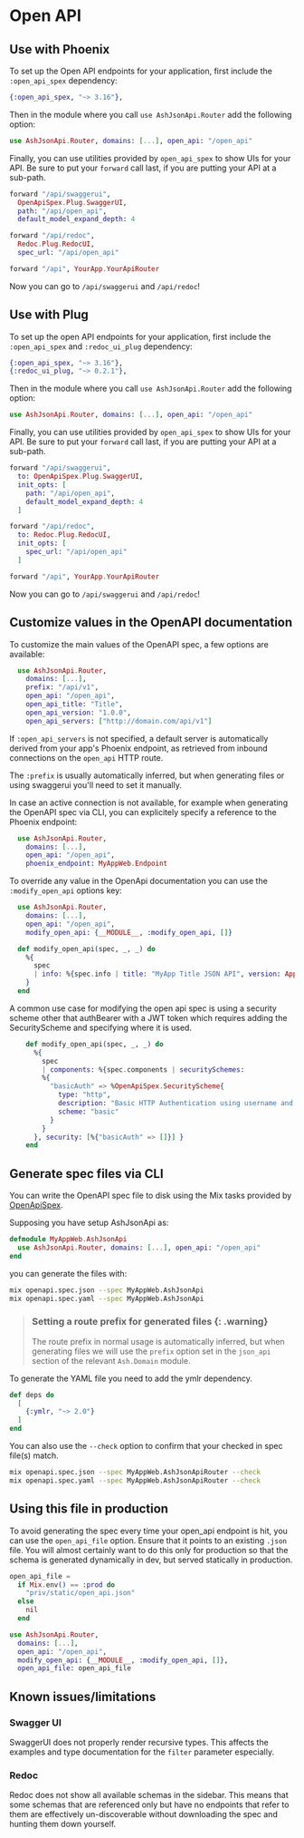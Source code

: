# Open API

## Use with Phoenix

To set up the Open API endpoints for your application, first include the `:open_api_spex` dependency:

```elixir
{:open_api_spex, "~> 3.16"},
```

Then in the module where you call `use AshJsonApi.Router` add the following option:

```elixir
use AshJsonApi.Router, domains: [...], open_api: "/open_api"
```

Finally, you can use utilities provided by `open_api_spex` to show UIs for your API. Be sure to put your `forward` call last, if you are putting your API at a sub-path.

```elixir
forward "/api/swaggerui",
  OpenApiSpex.Plug.SwaggerUI,
  path: "/api/open_api",
  default_model_expand_depth: 4

forward "/api/redoc",
  Redoc.Plug.RedocUI,
  spec_url: "/api/open_api"

forward "/api", YourApp.YourApiRouter
```

Now you can go to `/api/swaggerui` and `/api/redoc`!

## Use with Plug

To set up the open API endpoints for your application, first include the `:open_api_spex` and `:redoc_ui_plug` dependency:

```elixir
{:open_api_spex, "~> 3.16"},
{:redoc_ui_plug, "~> 0.2.1"},
```

Then in the module where you call `use AshJsonApi.Router` add the following option:

```elixir
use AshJsonApi.Router, domains: [...], open_api: "/open_api"
```

Finally, you can use utilities provided by `open_api_spex` to show UIs for your API. Be sure to put your `forward` call last, if you are putting your API at a sub-path.

```elixir
forward "/api/swaggerui",
  to: OpenApiSpex.Plug.SwaggerUI,
  init_opts: [
    path: "/api/open_api",
    default_model_expand_depth: 4
  ]

forward "/api/redoc",
  to: Redoc.Plug.RedocUI,
  init_opts: [
    spec_url: "/api/open_api"
  ]

forward "/api", YourApp.YourApiRouter
```

Now you can go to `/api/swaggerui` and `/api/redoc`!

## Customize values in the OpenAPI documentation

To customize the main values of the OpenAPI spec, a few options are available:

```elixir
  use AshJsonApi.Router,
    domains: [...],
    prefix: "/api/v1",
    open_api: "/open_api",
    open_api_title: "Title",
    open_api_version: "1.0.0",
    open_api_servers: ["http://domain.com/api/v1"]
```

If `:open_api_servers` is not specified, a default server is automatically derived from your app's Phoenix endpoint, as retrieved from inbound connections on the `open_api` HTTP route.

The `:prefix` is usually automatically inferred, but when generating files or using swaggerui you'll need to set it manually.

In case an active connection is not available, for example when generating the OpenAPI spec via CLI, you can explicitely specify a reference to the Phoenix endpoint:

```elixir
  use AshJsonApi.Router,
    domains: [...],
    open_api: "/open_api",
    phoenix_endpoint: MyAppWeb.Endpoint
```

To override any value in the OpenApi documentation you can use the `:modify_open_api` options key:

```elixir
  use AshJsonApi.Router,
    domains: [...],
    open_api: "/open_api",
    modify_open_api: {__MODULE__, :modify_open_api, []}

  def modify_open_api(spec, _, _) do
    %{
      spec
      | info: %{spec.info | title: "MyApp Title JSON API", version: Application.spec(:my_app, :vsn) |> to_string()}
    }
  end
```

A common use case for modifying the open api spec is using a security scheme other that authBearer with a JWT token
which requires adding the SecurityScheme and specifying where it is used.

```elixir
    def modify_open_api(spec, _, _) do
      %{
        spec
        | components: %{spec.components | securitySchemes:
        %{
          "basicAuth" => %OpenApiSpex.SecurityScheme{
            type: "http",
            description: "Basic HTTP Authentication using username and password",
            scheme: "basic"
          }
        }
      }, security: [%{"basicAuth" => []}] }
    end
```

## Generate spec files via CLI

You can write the OpenAPI spec file to disk using the Mix tasks provided by [OpenApiSpex](https://github.com/open-api-spex/open_api_spex).

Supposing you have setup AshJsonApi as:

```elixir
defmodule MyAppWeb.AshJsonApi
  use AshJsonApi.Router, domains: [...], open_api: "/open_api"
end
```

you can generate the files with:

```sh
mix openapi.spec.json --spec MyAppWeb.AshJsonApi
mix openapi.spec.yaml --spec MyAppWeb.AshJsonApi
```

> ### Setting a route prefix for generated files {: .warning}
>
> The route prefix in normal usage is automatically inferred, but when generating files
> we will use the `prefix` option set in the `json_api` section of the relevant `Ash.Domain` module.

To generate the YAML file you need to add the ymlr dependency.

```elixir
def deps do
  [
    {:ymlr, "~> 2.0"}
  ]
end
```

You can also use the `--check` option to confirm that your checked in spec file(s) match.

```sh
mix openapi.spec.json --spec MyAppWeb.AshJsonApiRouter --check
mix openapi.spec.yaml --spec MyAppWeb.AshJsonApiRouter --check
```

## Using this file in production

To avoid generating the spec every time your open_api endpoint is hit, you can use
the `open_api_file` option. Ensure that it points to an existing `.json` file.
You will almost certainly want to do this only for production so that the schema
is generated dynamically in dev, but served statically in production.

```elixir
open_api_file =
  if Mix.env() == :prod do
    "priv/static/open_api.json"
  else
    nil
  end

use AshJsonApi.Router,
  domains: [...],
  open_api: "/open_api",
  modify_open_api: {__MODULE__, :modify_open_api, []},
  open_api_file: open_api_file
```

## Known issues/limitations

### Swagger UI

SwaggerUI does not properly render recursive types. This affects the examples and type documentation for the `filter` parameter especially.

### Redoc

Redoc does not show all available schemas in the sidebar. This means that some schemas that are referenced only but have no endpoints that refer to them are effectively un-discoverable without downloading the spec and hunting them down yourself.
